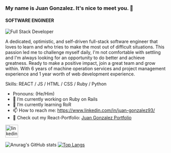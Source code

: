 ### My name is Juan Gonzalez. It's nice to meet you. 🤝
#### SOFTWARE ENGINEER
![Full Stack Developer](https://email.uplers.com/blog/wp-content/uploads/2020/07/GIF-blog.gif)

A dedicated, optimistic, and self-driven full-stack software engineer that loves to learn and who tries to make the most out of difficult situations. This passion led me to challenge myself daily, I'm not comfortable with settling and I'm always looking for an opportunity to do better and achieve greatness. Ready to make a positive impact, join a great team and grow within. With 6 years of machine operation services and project management experience and 1 year worth of web development experience.


Skills: REACT / JS / HTML / CSS / Ruby / Python

-    Pronouns: (He/Him) 
- 🔭 I’m currently working on Ruby on Rails
- 🌱 I’m currently learning RoR
- 📫 How to reach me: https://www.linkedin.com/in/juan-gonzalez93/ 
- 👀 Check out my React-Portfolio: [Juan Gonzalez Portfolio](https://juangonzalez.page)

[<img src='https://cdn.jsdelivr.net/npm/simple-icons@3.0.1/icons/linkedin.svg' alt='linkedin' height='40'>](https://www.linkedin.com/in/juan-gonzalez93//)  




![Anurag's GitHub stats](https://github-readme-stats.vercel.app/api?username=Gonzalez32&show_icons=true&theme=cobalt)
[![Top Langs](https://github-readme-stats.vercel.app/api/top-langs/?username=Gonzalez32&layout=compact)](https://github.com/anuraghazra/github-readme-stats)




<!--
**Gonzalez32/Gonzalez32** is a ✨ _special_ ✨ repository because its `README.md` (this file) appears on your GitHub profile.

Here are some ideas to get you started:

- 🔭 I’m currently working on ...
- 🌱 I’m currently learning ...
- 👯 I’m looking to collaborate on ...
- 🤔 I’m looking for help with ...
- 💬 Ask me about ...
- 📫 How to reach me: ...
- 😄 Pronouns: ...
- ⚡ Fun fact: ...
-->
